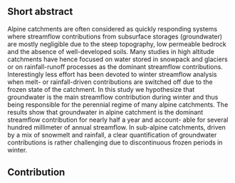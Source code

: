 ## Short abstract

Alpine catchments are often considered as quickly responding systems where streamflow contributions from subsurface storages (groundwater) are mostly negligible due to the steep topography, low permeable bedrock and the absence of well-developed soils. Many studies in high altitude catchments have hence focused on water stored in snowpack and glaciers or on rainfall-runoff processes as the dominant streamflow contributions. Interestingly less effort has been devoted to winter streamflow analysis when melt- or rainfall-driven contributions are switched off due to the frozen state of the catchment. In this study we hypothesize that groundwater is the main streamflow contribution during winter and thus being responsible for the perennial regime of many alpine catchments. The results show that groundwater in alpine catchment is the dominant streamflow contribution for nearly half a year and account- able for several hundred millimeter of annual streamflow. In sub-alpine catchments, driven by a mix of snowmelt and rainfall, a clear quantification of groundwater contributions is rather challenging due to discontinuous frozen periods in winter.

## Contribution
